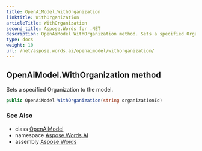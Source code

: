 ```yaml
---
title: OpenAiModel.WithOrganization
linktitle: WithOrganization
articleTitle: WithOrganization
second_title: Aspose.Words for .NET
description: OpenAiModel WithOrganization method. Sets a specified Organization to the model in C#.
type: docs
weight: 10
url: /net/aspose.words.ai/openaimodel/withorganization/
---
```

## OpenAiModel.WithOrganization method

Sets a specified Organization to the model.

```csharp
public OpenAiModel WithOrganization(string organizationId)
```

### See Also

* class [OpenAiModel](../)
* namespace [Aspose.Words.AI](../../../aspose.words.ai/)
* assembly [Aspose.Words](../../../)
